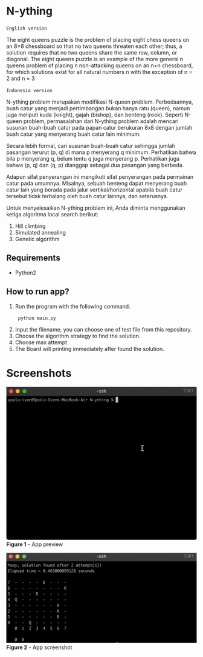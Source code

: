 # N-ything

`English version`

The eight queens puzzle is the problem of placing eight chess queens on an 8×8 chessboard so that no two queens threaten each other; thus, a solution requires that no two queens share the same row, column, or diagonal. The eight queens puzzle is an example of the more general n queens problem of placing n non-attacking queens on an n×n chessboard, for which solutions exist for all natural numbers n with the exception of n = 2 and n = 3

`Indonesia version`

N-ything problem merupakan modifikasi N-queen problem. Perbedaannya, buah catur yang
menjadi pertimbangan bukan hanya ratu (queen), namun juga meliputi kuda (knight), gajah
(bishop), dan benteng (rook). Seperti N-queen problem, permasalahan dari N-ything problem
adalah mencari susunan buah-buah catur pada papan catur berukuran 8x8 dengan jumlah buah
catur yang menyerang buah catur lain minimum.

Secara lebih formal, cari susunan buah-buah catur sehingga jumlah pasangan terurut (p, q) di
mana p menyerang q minimum. Perhatikan bahwa bila p menyerang q, belum tentu q juga
menyerang p. Perhatikan juga bahwa (p, q) dan (q, p) dianggap sebagai dua pasangan yang
berbeda.

Adapun sifat penyerangan ini mengikuti sifat penyerangan pada permainan catur pada
umumnya. Misalnya, sebuah benteng dapat menyerang buah catur lain yang berada pada jalur
vertikal/horizontal apabila buah catur tersebut tidak terhalang oleh buah catur lainnya, dan
seterusnya.

Untuk menyelesaikan N-ything problem ini, Anda diminta menggunakan ketiga algoritma local
search berikut:
1. Hill climbing
2. Simulated annealing
3. Genetic algorithm

## Requirements
- Python2

## How to run app?
1. Run the program with the following command.
   ```shell
    python main.py
   ```
2. Input the filename, you can choose one of test file from this repository.
2. Choose the algorithm strategy to find the solution.
3. Choose max attempt.
4. The Board will printing immediately after found the solution.

# Screenshots
![App .gif #1](./screenshots/1080p%20Screen%20Recording%202021-09-10%20at%2019.30.15.gif)
**Figure 1** - App preview


![App Screenshot #2](./screenshots/Screen%20Shot%202021-09-10%20at%2019.38.58.png)
**Figure 2** - App screenshot
